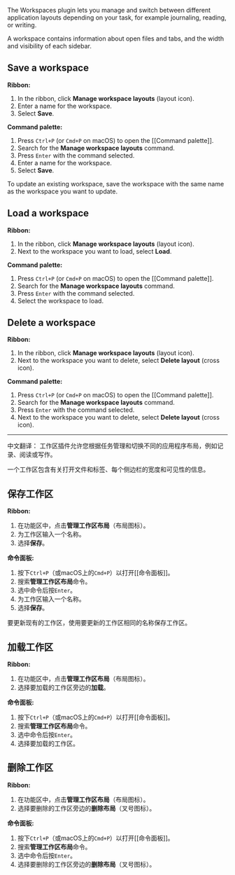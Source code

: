 The Workspaces plugin lets you manage and switch between different application layouts depending on your task, for example journaling, reading, or writing.

A workspace contains information about open files and tabs, and the width and visibility of each sidebar.

## Save a workspace

**Ribbon:**

1. In the ribbon, click **Manage workspace layouts** (layout icon).
2. Enter a name for the workspace.
3. Select **Save**.

**Command palette:**

1. Press `Ctrl+P` (or `Cmd+P` on macOS) to open the [[Command palette]].
2. Search for the **Manage workspace layouts** command.
3. Press `Enter` with the command selected.
4. Enter a name for the workspace.
5. Select **Save**.

To update an existing workspace, save the workspace with the same name as the workspace you want to update.

## Load a workspace

**Ribbon:**

1. In the ribbon, click **Manage workspace layouts** (layout icon).
2. Next to the workspace you want to load, select **Load**.

**Command palette:**

1. Press `Ctrl+P` (or `Cmd+P` on macOS) to open the [[Command palette]].
2. Search for the **Manage workspace layouts** command.
3. Press `Enter` with the command selected.
4. Select the workspace to load.

## Delete a workspace

**Ribbon:**

1. In the ribbon, click **Manage workspace layouts** (layout icon).
2. Next to the workspace you want to delete, select **Delete layout** (cross icon).

**Command palette:**

1. Press `Ctrl+P` (or `Cmd+P` on macOS) to open the [[Command palette]].
2. Search for the **Manage workspace layouts** command.
3. Press `Enter` with the command selected.
4. Next to the workspace you want to delete, select **Delete layout** (cross icon).


---

中文翻译：
工作区插件允许您根据任务管理和切换不同的应用程序布局，例如记录、阅读或写作。

一个工作区包含有关打开文件和标签、每个侧边栏的宽度和可见性的信息。

## 保存工作区

**Ribbon:**

1. 在功能区中，点击**管理工作区布局**（布局图标）。
2. 为工作区输入一个名称。
3. 选择**保存**。

**命令面板:**

1. 按下`Ctrl+P`（或macOS上的`Cmd+P`）以打开[[命令面板]]。
2. 搜索**管理工作区布局**命令。
3. 选中命令后按`Enter`。
4. 为工作区输入一个名称。
5. 选择**保存**。

要更新现有的工作区，使用要更新的工作区相同的名称保存工作区。

## 加载工作区

**Ribbon:**

1. 在功能区中，点击**管理工作区布局**（布局图标）。
2. 选择要加载的工作区旁边的**加载**。

**命令面板:**

1. 按下`Ctrl+P`（或macOS上的`Cmd+P`）以打开[[命令面板]]。
2. 搜索**管理工作区布局**命令。
3. 选中命令后按`Enter`。
4. 选择要加载的工作区。

## 删除工作区

**Ribbon:**

1. 在功能区中，点击**管理工作区布局**（布局图标）。
2. 选择要删除的工作区旁边的**删除布局**（叉号图标）。

**命令面板:**

1. 按下`Ctrl+P`（或macOS上的`Cmd+P`）以打开[[命令面板]]。
2. 搜索**管理工作区布局**命令。
3. 选中命令后按`Enter`。
4. 选择要删除的工作区旁边的**删除布局**（叉号图标）。